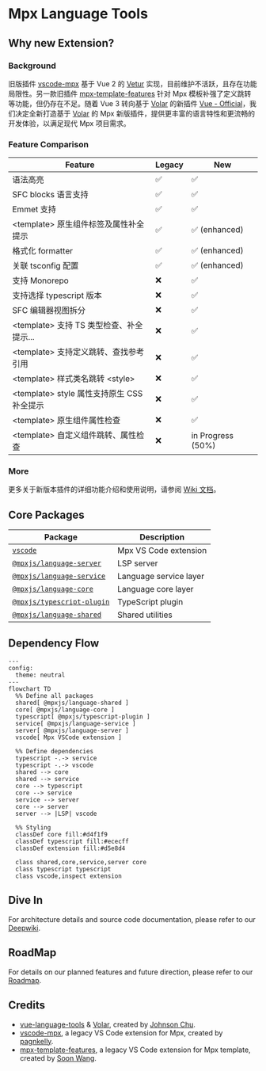 # Mpx Language Tools

<div align="center">
<!-- etc. download icon -->
</div>

## Why new Extension?

### Background

旧版插件 [vscode-mpx] 基于 Vue 2 的 [Vetur] 实现，目前维护不活跃，且存在功能局限性。另一款旧插件 [mpx-template-features] 针对 Mpx 模板补强了定义跳转等功能，但仍存在不足。随着 Vue 3 转向基于 [Volar] 的新插件 [Vue - Official][vue-official]，我们决定全新打造基于 [Volar] 的 Mpx 新版插件，提供更丰富的语言特性和更流畅的开发体验，以满足现代 Mpx 项目需求。

### Feature Comparison

| Feature                                      | Legacy | New               |
| -------------------------------------------- | ------ | ----------------- |
| 语法高亮                                     | ✅     | ✅                |
| SFC blocks 语言支持                          | ✅     | ✅                |
| Emmet 支持                                   | ✅     | ✅                |
| \<template\> 原生组件标签及属性补全提示      | ✅     | ✅ (enhanced)     |
| 格式化 formatter                             | ✅     | ✅ (enhanced)     |
| 关联 tsconfig 配置                           | ✅     | ✅ (enhanced)     |
| 支持 Monorepo                                | ❌     | ✅                |
| 支持选择 typescript 版本                     | ❌     | ✅                |
| SFC 编辑器视图拆分                           | ❌     | ✅                |
| \<template\> 支持 TS 类型检查、补全提示...   | ❌     | ✅                |
| \<template\> 支持定义跳转、查找参考引用      | ❌     | ✅                |
| \<template\> 样式类名跳转 \<style\>          | ❌     | ✅                |
| \<template\> style 属性支持原生 CSS 补全提示 | ❌     | ✅                |
| \<template\> 原生组件属性检查                | ❌     | ✅                |
| \<template\> 自定义组件跳转、属性检查        | ❌     | in Progress (50%) |

### More

更多关于新版本插件的详细功能介绍和使用说明，请参阅 [Wiki 文档][mpx-vscode-wiki]。

## Core Packages

| Package                                  | Description            |
| ---------------------------------------- | ---------------------- |
| [`vscode`][mpx-vscode-readme]            | Mpx VS Code extension  |
| [`@mpxjs/language-server`][server-pkg]   | LSP server             |
| [`@mpxjs/language-service`][service-pkg] | Language service layer |
| [`@mpxjs/language-core`][core-pkg]       | Language core layer    |
| [`@mpxjs/typescript-plugin`][ts-pkg]     | TypeScript plugin      |
| [`@mpxjs/language-shared`][shared-pkg]   | Shared utilities       |

## Dependency Flow

```mermaid
---
config:
  theme: neutral
---
flowchart TD
  %% Define all packages
  shared[ @mpxjs/language-shared ]
  core[ @mpxjs/language-core ]
  typescript[ @mpxjs/typescript-plugin ]
  service[ @mpxjs/language-service ]
  server[ @mpxjs/language-server ]
  vscode[ Mpx VSCode extension ]

  %% Define dependencies
  typescript -.-> service
  typescript -.-> vscode
  shared --> core
  shared --> service
  core --> typescript
  core --> service
  service --> server
  core --> server
  server --> |LSP| vscode

  %% Styling
  classDef core fill:#d4f1f9
  classDef typescript fill:#ececff
  classDef extension fill:#d5e8d4

  class shared,core,service,server core
  class typescript typescript
  class vscode,inspect extension
```

## Dive In

For architecture details and source code documentation, please refer to our [Deepwiki][mpx-deep-wiki].

## RoadMap

For details on our planned features and future direction, please refer to our [Roadmap].

## Credits

- [vue-language-tools] & [Volar], created by [Johnson Chu].
- [vscode-mpx], a legacy VS Code extension for Mpx, created by [pagnkelly].
- [mpx-template-features], a legacy VS Code extension for Mpx template, created by [Soon Wang].

<!-- Reference Links -->

[vscode-mpx]: https://marketplace.visualstudio.com/items?itemName=pagnkelly.mpx
[mpx-template-features]: https://marketplace.visualstudio.com/items?itemName=wangshun.mpx-template-features
[vetur]: https://github.com/vuejs/vetur
[Volar]: https://github.com/volarjs/volar.js
[vue-official]: https://marketplace.visualstudio.com/items?itemName=Vue.volar
[vue-language-tools]: https://github.com/vuejs/language-tools
[mpx-deep-wiki]: https://deepwiki.com/mpx-ecology/language-tools
[mpx-vscode-wiki]: https://github.com/mpx-ecology/language-tools/wiki
[roadmap]: https://github.com/mpx-ecology/language-tools/wiki/Roadmap
[Johnson Chu]: https://github.com/johnsoncodehk
[pagnkelly]: https://github.com/pagnkelly
[Soon Wang]: https://github.com/wangshunnn

<!-- Package Links -->

[mpx-vscode-readme]: vscode/README.md
[server-pkg]: packages/language-server
[service-pkg]: packages/language-service
[core-pkg]: packages/language-core
[ts-pkg]: packages/typescript-plugin
[shared-pkg]: packages/language-shared

<!-- NPM Badge Links -->

[mpx-vscode-market]: https://img.shields.io/npm/v/@mpxjs/vscode-mpx
[server-npm]: https://img.shields.io/npm/v/@mpxjs/language-server
[service-npm]: https://img.shields.io/npm/v/@mpxjs/language-service
[core-npm]: https://img.shields.io/npm/v/@mpxjs/language-core
[ts-npm]: https://img.shields.io/npm/v/@mpxjs/typescript-plugin
[shared-npm]: https://img.shields.io/npm/v/@mpxjs/language-shared
